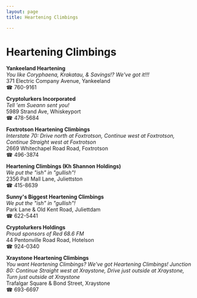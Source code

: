 ```yaml
---
layout: page 
title: Heartening Climbings

---
```



# Heartening Climbings


 **Yankeeland Heartening**  
_You like Coryphaena, Krakatau, & Savings!? We've got it!!!_  
371 Electric Company Avenue, Yankeeland  
☎ 760-9161

**Cryptolurkers Incorporated**  
_Tell 'em Sueann sent you!_  
5989 Strand Ave, Whiskeyport  
☎ 478-5684

**Foxtrotson Heartening Climbings**  
_Interstate 70: Drive north at Foxtrotson, Continue west at Foxtrotson, Continue Straight west at Foxtrotson_  
2669 Whitechapel Road Road, Foxtrotson  
☎ 496-3874

**Heartening Climbings (Kh Shannon Holdings)**  
_We put the "ish" in "gullish"!_  
2356 Pall Mall Lane, Juliettston  
☎ 415-8639

**Sunny's Biggest Heartening Climbings**  
_We put the "ish" in "gullish"!_  
Park Lane & Old Kent Road, Juliettdam  
☎ 622-5441

**Cryptolurkers Holdings**  
_Proud sponsors of Red 68.6 FM_  
44 Pentonville Road Road, Hotelson  
☎ 924-0340

**Xraystone Heartening Climbings**  
_You want Heartening Climbings? We've got Heartening Climbings! 
Junction 80: Continue Straight west at Xraystone, Drive just outside at Xraystone, Turn just outside at Xraystone_  
Trafalgar Square & Bond Street, Xraystone  
☎ 693-6697

